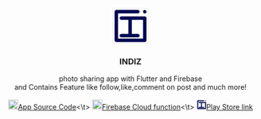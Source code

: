 <p align="center">
      <a href="https://flutter.io/">
        <img src="documentation/logo.png" alt="Logo" width=72 height=72>
      </a>
    
  <h3 align="center">INDIZ</h3>

  <p align="center">
    photo sharing app with Flutter and Firebase
    <br>
    and Contains Feature like follow,like,comment on post and much more!
    <br>

<br>
<a href="https://github.com/jeen0404/indizapp"><img src="https://visualpharm.com/assets/707/Source%20Code-595b40b65ba036ed117d45b8.svg" width="20" height="20">App Source Code</a><\t>
<a href="https://github.com/jeen0404/indiz-cloud-fun"><img src="https://www.seekpng.com/png/detail/788-7884007_google-cloud-functions-icon-google-cloud-dataprep-logo.png" width="20" height="20">Firebase Cloud function</a><\t>
<a href="https://play.google.com/store/apps/details?id=xyz.indiz.flutter_app"><img src="documentation/logo.png" width="20" height="20">Play Store link</a>

 </p>
 </p>